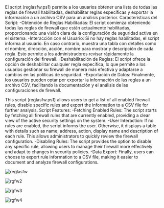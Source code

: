 El script (reglasfw.ps1) permite a los usuarios obtener una lista de todas las reglas de firewall habilitadas, deshabilitar reglas específicas y exportar la información a un archivo CSV para un análisis posterior.
Características del Script:
-Obtención de Reglas Habilitadas: El script comienza obteniendo todas las reglas de firewall que están actualmente habilitadas, proporcionando una visión clara de la configuración de seguridad activa en el sistema.
-Interacción con el Usuario: Si no hay reglas habilitadas, el script informa al usuario. En caso contrario, muestra una tabla con detalles como el nombre, dirección, acción, nombre para mostrar y descripción de cada regla. Esto permite a los administradores revisar rápidamente la configuración del firewall.
-Deshabilitación de Reglas: El script ofrece la opción de deshabilitar cualquier regla específica, lo que permite a los usuarios gestionar su firewall de manera más efectiva y adaptarse a cambios en las políticas de seguridad.
-Exportación de Datos: Finalmente, los usuarios pueden optar por exportar la información de las reglas a un archivo CSV, facilitando la documentación y el análisis de las configuraciones de firewall.

This script (reglasfw.ps1) allows users to get a list of all enabled firewall rules, disable specific rules and export the information to a CSV file for further analysis.
Script Features:
-Fetching Enabled Rules: The script starts by fetching all firewall rules that are currently enabled, providing a clear view of the active security settings on the system.
-User Interaction: If no rules are enabled, the script informs the user. Otherwise, it displays a table with details such as name, address, action, display name and description of each rule. This allows administrators to quickly review the firewall configuration.
-Disabling Rules: The script provides the option to disable any specific rule, allowing users to manage their firewall more effectively and adapt to changes in security policies.
-Data Export: Finally, users can choose to export rule information to a CSV file, making it easier to document and analyze firewall configurations.

![reglasfw](https://github.com/user-attachments/assets/0ec5a6fb-2faa-4687-88c6-b83407b9daa8)

![rgfw2](https://github.com/user-attachments/assets/ea090c1f-19dd-4e16-870b-2c768d027d9f)

![rgfw3](https://github.com/user-attachments/assets/aac68a7d-5d2a-471d-b8c1-a427dc4ce7d2)

![rgfw4](https://github.com/user-attachments/assets/dde10cf0-32c2-4fc4-8551-9e70c5e1959b)


